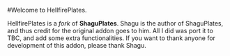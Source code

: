 #Welcome to HellfirePlates.

HellfirePlates is a *fork* of **ShaguPlates**. Shagu is the author of ShaguPlates, and thus credit for the original addon goes to him. All I did was port it to TBC, and add some extra functionalities.
If you want to thank anyone for development of this addon, please thank Shagu.